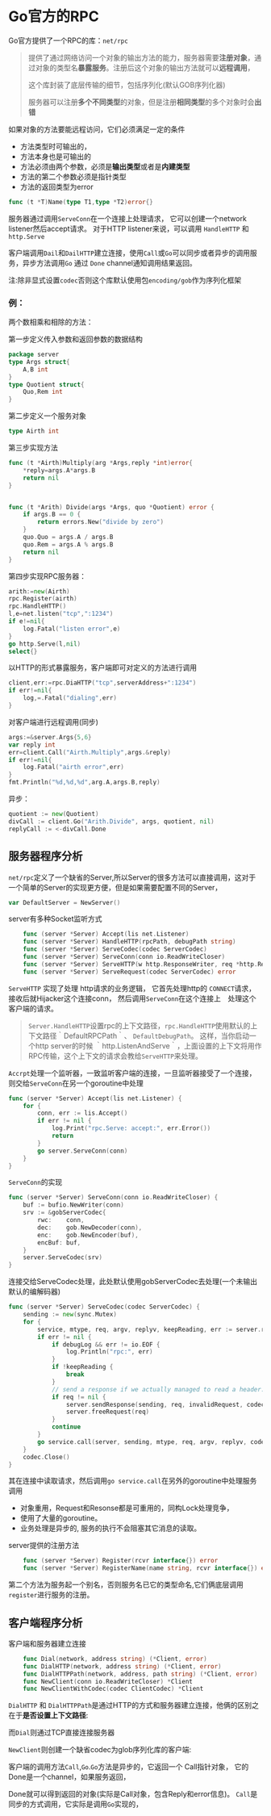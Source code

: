 # Go官方的RPC

Go官方提供了一个RPC的库：`net/rpc`

> 提供了通过网络访问一个对象的输出方法的能力，服务器需要**注册对象**，通过对象的类型名**暴露服务**。注册后这个对象的输出方法就可以**远程调用**，
>
> 这个库封装了底层传输的细节，包括序列化(默认GOB序列化器)
>
> 服务器可以注册**多个不同类型**的对象，但是注册**相同类型**的多个对象时会**出错**



如果对象的方法要能远程访问，它们必须满足一定的条件

- 方法类型时可输出的，
- 方法本身也是可输出的
- 方法必须由两个参数，必须是**输出类型**或者是**内建类型**
- 方法的第二个参数必须是指针类型
- 方法的返回类型为error

```go
func (t *T)Name(type T1,type *T2)error{}
```

服务器通过调用`ServeConn`在一个连接上处理请求， 它可以创建一个network listener然后accept请求。
对于HTTP listener来说，可以调用 `HandleHTTP` 和 `http.Serve`

客户端调用`Dail`和`DailHTTP`建立连接，使用`Call`或`Go`可以同步或者异步的调用服务，异步方法调用`Go` 通过 `Done` channel通知调用结果返回。

注:除非显式设置`codec`否则这个库默认使用包`encoding/gob`作为序列化框架

### 例：

两个数相乘和相除的方法：

第一步定义传入参数和返回参数的数据结构

```go
package server
type Args struct{
    A,B int
}
type Quotient struct{
    Quo,Rem int
}
```

第二步定义一个服务对象

```go
type Airth int
```

第三步实现方法

```go
func (t *Airth)Multiply(arg *Args,reply *int)error{
	*reply=args.A*args.B
    return nil
}


func (t *Arith) Divide(args *Args, quo *Quotient) error {
    if args.B == 0 {
        return errors.New("divide by zero")
    }
    quo.Quo = args.A / args.B
    quo.Rem = args.A % args.B
    return nil
}
```

第四步实现RPC服务器：

```go
arith:=new(Airth)
rpc.Register(airth)
rpc.HandleHTTP()
l,e=net.listen("tcp",":1234")
if e!=nil{
    log.Fatal("listen error",e)
}
go http.Serve(l,nil)
select{}
```

以HTTP的形式暴露服务，客户端即可对定义的方法进行调用

```go
client,err:=rpc.DiaHTTP("tcp",serverAddress+":1234")
if err!=nil{
    log,=.Fatal("dialing",err)
}
```

对客户端进行远程调用(同步)

```go
args:=&server.Args{5,6}
var reply int
err=client.Call("Airth.Multiply",args.&reply)
if err!=nil{
    log.Fatal("airth error",err)
}
fmt.Println("%d,%d,%d",arg.A,args.B,reply)
```

异步：

```go
quotient := new(Quotient)
divCall := client.Go("Arith.Divide", args, quotient, nil)
replyCall := <-divCall.Done  
```

## 服务器程序分析

`net/rpc`定义了一个缺省的Server,所以Server的很多方法可以直接调用，这对于一个简单的Server的实现更方便，但是如果需要配置不同的Server，

```go
var DefaultServer = NewServer()
```

server有多种Socket监听方式

```go
    func (server *Server) Accept(lis net.Listener)
    func (server *Server) HandleHTTP(rpcPath, debugPath string)
    func (server *Server) ServeCodec(codec ServerCodec)
    func (server *Server) ServeConn(conn io.ReadWriteCloser)
    func (server *Server) ServeHTTP(w http.ResponseWriter, req *http.Request)
    func (server *Server) ServeRequest(codec ServerCodec) error
```

`ServeHTTP` 实现了处理 http请求的业务逻辑， 它首先处理http的 `CONNECT`请求， 接收后就Hijacker这个连接conn， 然后调用`ServeConn`在这个连接上　处理这个客户端的请求。

> `Server.HandleHTTP`设置rpc的上下文路径，`rpc.HandleHTTP`使用默认的上下文路径｀DefaultRPCPath｀、 `DefaultDebugPath`。
> 这样，当你启动一个http server的时候 ｀http.ListenAndServe｀，上面设置的上下文将用作RPC传输，这个上下文的请求会教给`ServeHTTP`来处理。

`Accrpt`处理一个监听器，一致监听客户端的连接，一旦监听器接受了一个连接，则交给`ServeConn`在另一个goroutine中处理

```go
func (server *Server) Accept(lis net.Listener) {
    for {
        conn, err := lis.Accept()
        if err != nil {
            log.Print("rpc.Serve: accept:", err.Error())
            return
        }
        go server.ServeConn(conn)
    }
}
```

`ServeConn`的实现

```go
func (server *Server) ServeConn(conn io.ReadWriteCloser) {
    buf := bufio.NewWriter(conn)
    srv := &gobServerCodec{
        rwc:    conn,
        dec:    gob.NewDecoder(conn),
        enc:    gob.NewEncoder(buf),
        encBuf: buf,
    }
    server.ServeCodec(srv)
}
```

连接交给ServeCodec处理，此处默认使用gobServerCodec去处理(一个未输出默认的编解码器)

```go
func (server *Server) ServeCodec(codec ServerCodec) {
    sending := new(sync.Mutex)
    for {
        service, mtype, req, argv, replyv, keepReading, err := server.readRequest(codec)
        if err != nil {
            if debugLog && err != io.EOF {
                log.Println("rpc:", err)
            }
            if !keepReading {
                break
            }
            // send a response if we actually managed to read a header.
            if req != nil {
                server.sendResponse(sending, req, invalidRequest, codec, err.Error())
                server.freeRequest(req)
            }
            continue
        }
        go service.call(server, sending, mtype, req, argv, replyv, codec)
    }
    codec.Close()
}
```

其在连接中读取请求，然后调用`go service.call`在另外的goroutine中处理服务调用

- 对象重用，Request和Resonse都是可重用的，同构Lock处理竞争，
- 使用了大量的goroutine。
- 业务处理是异步的, 服务的执行不会阻塞其它消息的读取。

server提供的注册方法

```go
    func (server *Server) Register(rcvr interface{}) error
    func (server *Server) RegisterName(name string, rcvr interface{}) error
```

第二个方法为服务起一个别名，否则服务名已它的类型命名,它们俩底层调用`register`进行服务的注册。

## 客户端程序分析

客户端和服务器建立连接

```go
    func Dial(network, address string) (*Client, error)
    func DialHTTP(network, address string) (*Client, error)
    func DialHTTPPath(network, address, path string) (*Client, error)
    func NewClient(conn io.ReadWriteCloser) *Client
    func NewClientWithCodec(codec ClientCodec) *Client
```

`DialHTTP` 和 `DialHTTPPath`是通过HTTP的方式和服务器建立连接，他俩的区别之在于**是否设置上下文路径**:

而`Dial`则通过TCP直接连接服务器

`NewClient`则创建一个缺省codec为glob序列化库的客户端:

客户端的调用方法`Call`,`Go`.`Go`方法是异步的，它返回一个 Call指针对象， 它的Done是一个channel，如果服务返回，

Done就可以得到返回的对象(实际是Call对象，包含Reply和error信息)。 `Call`是同步的方式调用，它实际是调用`Go`实现的，















